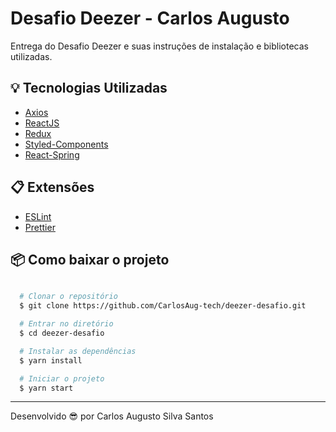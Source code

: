 # Desafio Deezer - Carlos Augusto

Entrega do Desafio Deezer e suas instruções de instalação e bibliotecas utilizadas.

## 💡 Tecnologias Utilizadas

- [Axios](https://github.com/axios/axios)
- [ReactJS](https://reactjs.org/)
- [Redux](https://redux.js.org/)
- [Styled-Components](https://styled-components.com/)
- [React-Spring](https://react-spring.io/)

## 📋 Extensões

- [ESLint](https://eslint.org/)
- [Prettier](https://prettier.io/)

## 📦 Como baixar o projeto

```bash

  # Clonar o repositório
  $ git clone https://github.com/CarlosAug-tech/deezer-desafio.git

  # Entrar no diretório
  $ cd deezer-desafio

  # Instalar as dependências
  $ yarn install

  # Iniciar o projeto
  $ yarn start

```

---

Desenvolvido 😎 por Carlos Augusto Silva Santos

